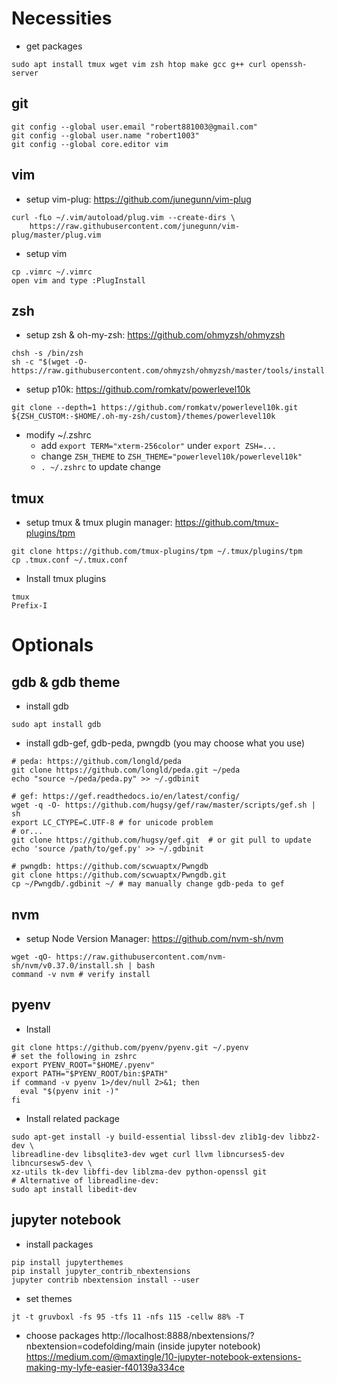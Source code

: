 # Necessities

* get packages
```
sudo apt install tmux wget vim zsh htop make gcc g++ curl openssh-server
```

## git

```
git config --global user.email "robert881003@gmail.com"
git config --global user.name "robert1003"
git config --global core.editor vim
```

## vim

* setup vim-plug: https://github.com/junegunn/vim-plug
```
curl -fLo ~/.vim/autoload/plug.vim --create-dirs \
    https://raw.githubusercontent.com/junegunn/vim-plug/master/plug.vim
```

* setup vim
```
cp .vimrc ~/.vimrc
open vim and type :PlugInstall
```

## zsh

* setup zsh & oh-my-zsh: https://github.com/ohmyzsh/ohmyzsh
```
chsh -s /bin/zsh
sh -c "$(wget -O- https://raw.githubusercontent.com/ohmyzsh/ohmyzsh/master/tools/install.sh)"
```

* setup p10k: https://github.com/romkatv/powerlevel10k
```
git clone --depth=1 https://github.com/romkatv/powerlevel10k.git ${ZSH_CUSTOM:-$HOME/.oh-my-zsh/custom}/themes/powerlevel10k
```

* modify ~/.zshrc
  * add `export TERM="xterm-256color"` under `export ZSH=...`
  * change `ZSH_THEME` to `ZSH_THEME="powerlevel10k/powerlevel10k"`
  * `. ~/.zshrc` to update change

## tmux

* setup tmux & tmux plugin manager: https://github.com/tmux-plugins/tpm
```
git clone https://github.com/tmux-plugins/tpm ~/.tmux/plugins/tpm
cp .tmux.conf ~/.tmux.conf
```

* Install tmux plugins
```
tmux
Prefix-I
```

# Optionals

## gdb & gdb theme

* install gdb
```
sudo apt install gdb
```

* install gdb-gef, gdb-peda, pwngdb (you may choose what you use)
```
# peda: https://github.com/longld/peda
git clone https://github.com/longld/peda.git ~/peda
echo "source ~/peda/peda.py" >> ~/.gdbinit

# gef: https://gef.readthedocs.io/en/latest/config/
wget -q -O- https://github.com/hugsy/gef/raw/master/scripts/gef.sh | sh
export LC_CTYPE=C.UTF-8 # for unicode problem
# or...
git clone https://github.com/hugsy/gef.git  # or git pull to update
echo 'source /path/to/gef.py' >> ~/.gdbinit

# pwngdb: https://github.com/scwuaptx/Pwngdb
git clone https://github.com/scwuaptx/Pwngdb.git
cp ~/Pwngdb/.gdbinit ~/ # may manually change gdb-peda to gef
```

## nvm

* setup Node Version Manager: https://github.com/nvm-sh/nvm
```
wget -qO- https://raw.githubusercontent.com/nvm-sh/nvm/v0.37.0/install.sh | bash
command -v nvm # verify install
```

## pyenv

* Install
```
git clone https://github.com/pyenv/pyenv.git ~/.pyenv
# set the following in zshrc
export PYENV_ROOT="$HOME/.pyenv"
export PATH="$PYENV_ROOT/bin:$PATH"
if command -v pyenv 1>/dev/null 2>&1; then
  eval "$(pyenv init -)"
fi
```

* Install related package
```
sudo apt-get install -y build-essential libssl-dev zlib1g-dev libbz2-dev \
libreadline-dev libsqlite3-dev wget curl llvm libncurses5-dev libncursesw5-dev \
xz-utils tk-dev libffi-dev liblzma-dev python-openssl git
# Alternative of libreadline-dev:
sudo apt install libedit-dev
```

## jupyter notebook

* install packages
```
pip install jupyterthemes
pip install jupyter_contrib_nbextensions
jupyter contrib nbextension install --user
```

* set themes
```
jt -t gruvboxl -fs 95 -tfs 11 -nfs 115 -cellw 88% -T
```

* choose packages
http://localhost:8888/nbextensions/?nbextension=codefolding/main (inside jupyter notebook)
https://medium.com/@maxtingle/10-jupyter-notebook-extensions-making-my-lyfe-easier-f40139a334ce

